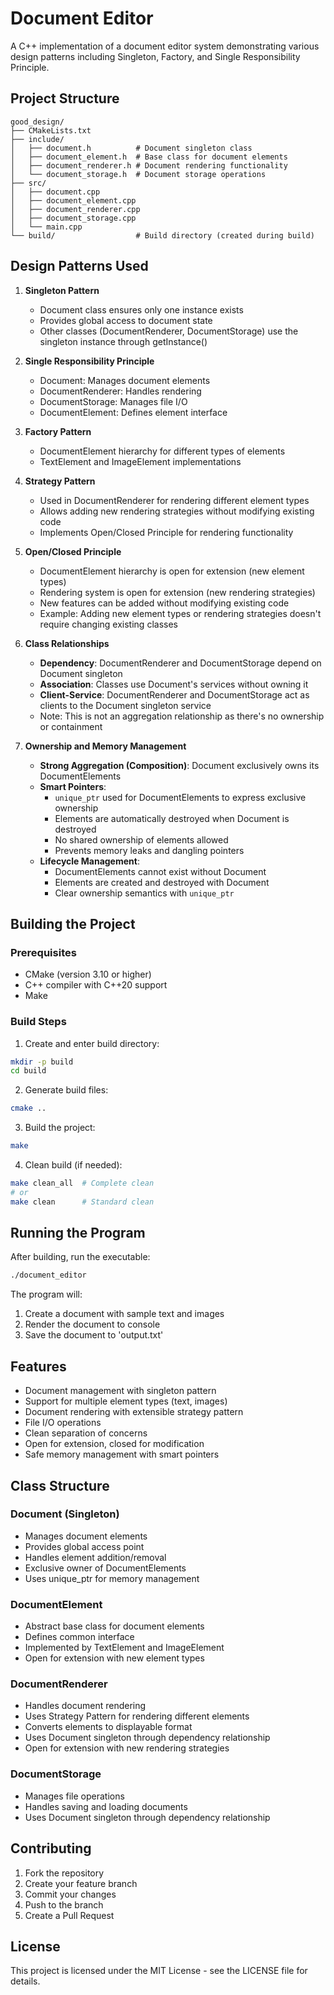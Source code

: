# Document Editor

A C++ implementation of a document editor system demonstrating various design patterns including Singleton, Factory, and Single Responsibility Principle.

## Project Structure

```
good_design/
├── CMakeLists.txt
├── include/
│   ├── document.h          # Document singleton class
│   ├── document_element.h  # Base class for document elements
│   ├── document_renderer.h # Document rendering functionality
│   └── document_storage.h  # Document storage operations
├── src/
│   ├── document.cpp
│   ├── document_element.cpp
│   ├── document_renderer.cpp
│   ├── document_storage.cpp
│   └── main.cpp
└── build/                  # Build directory (created during build)
```

## Design Patterns Used

1. **Singleton Pattern**
   - Document class ensures only one instance exists
   - Provides global access to document state
   - Other classes (DocumentRenderer, DocumentStorage) use the singleton instance through getInstance()

2. **Single Responsibility Principle**
   - Document: Manages document elements
   - DocumentRenderer: Handles rendering
   - DocumentStorage: Manages file I/O
   - DocumentElement: Defines element interface

3. **Factory Pattern**
   - DocumentElement hierarchy for different types of elements
   - TextElement and ImageElement implementations

4. **Strategy Pattern**
   - Used in DocumentRenderer for rendering different element types
   - Allows adding new rendering strategies without modifying existing code
   - Implements Open/Closed Principle for rendering functionality

5. **Open/Closed Principle**
   - DocumentElement hierarchy is open for extension (new element types)
   - Rendering system is open for extension (new rendering strategies)
   - New features can be added without modifying existing code
   - Example: Adding new element types or rendering strategies doesn't require changing existing classes

6. **Class Relationships**
   - **Dependency**: DocumentRenderer and DocumentStorage depend on Document singleton
   - **Association**: Classes use Document's services without owning it
   - **Client-Service**: DocumentRenderer and DocumentStorage act as clients to the Document singleton service
   - Note: This is not an aggregation relationship as there's no ownership or containment

7. **Ownership and Memory Management**
   - **Strong Aggregation (Composition)**: Document exclusively owns its DocumentElements
   - **Smart Pointers**: 
     - `unique_ptr` used for DocumentElements to express exclusive ownership
     - Elements are automatically destroyed when Document is destroyed
     - No shared ownership of elements allowed
     - Prevents memory leaks and dangling pointers
   - **Lifecycle Management**:
     - DocumentElements cannot exist without Document
     - Elements are created and destroyed with Document
     - Clear ownership semantics with `unique_ptr`

## Building the Project

### Prerequisites
- CMake (version 3.10 or higher)
- C++ compiler with C++20 support
- Make

### Build Steps

1. Create and enter build directory:
```bash
mkdir -p build
cd build
```

2. Generate build files:
```bash
cmake ..
```

3. Build the project:
```bash
make
```

4. Clean build (if needed):
```bash
make clean_all  # Complete clean
# or
make clean      # Standard clean
```

## Running the Program

After building, run the executable:
```bash
./document_editor
```

The program will:
1. Create a document with sample text and images
2. Render the document to console
3. Save the document to 'output.txt'

## Features

- Document management with singleton pattern
- Support for multiple element types (text, images)
- Document rendering with extensible strategy pattern
- File I/O operations
- Clean separation of concerns
- Open for extension, closed for modification
- Safe memory management with smart pointers

## Class Structure

### Document (Singleton)
- Manages document elements
- Provides global access point
- Handles element addition/removal
- Exclusive owner of DocumentElements
- Uses unique_ptr for memory management

### DocumentElement
- Abstract base class for document elements
- Defines common interface
- Implemented by TextElement and ImageElement
- Open for extension with new element types

### DocumentRenderer
- Handles document rendering
- Uses Strategy Pattern for rendering different elements
- Converts elements to displayable format
- Uses Document singleton through dependency relationship
- Open for extension with new rendering strategies

### DocumentStorage
- Manages file operations
- Handles saving and loading documents
- Uses Document singleton through dependency relationship

## Contributing

1. Fork the repository
2. Create your feature branch
3. Commit your changes
4. Push to the branch
5. Create a Pull Request

## License

This project is licensed under the MIT License - see the LICENSE file for details. 